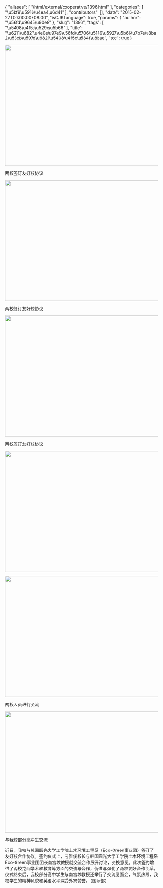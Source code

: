 {
    "aliases": [
        "/html/external/cooperative/1396.html"
    ],
    "categories": [
        "\u5bf9\u5916\u4ea4\u6d41"
    ],
    "contributors": [],
    "date": "2015-02-27T00:00:00+08:00",
    "isCJKLanguage": true,
    "params": {
        "author": "\u56fd\u9645\u90e8"
    },
    "slug": "1396",
    "tags": [
        "\u5408\u4f5c\u529e\u5b66"
    ],
    "title": "\u6211\u6821\u4e0e\u97e9\u56fd\u5706\u5149\u5927\u5b66\u7b7e\u8ba2\u53cb\u597d\u6821\u5408\u4f5c\u534f\u8bae",
    "toc": true
}


<img
    src="https://cdn.tfls.online/mirror/full/f2ef3e3c15cb465a40d20adee1b1e4bffa0b3c49.jpg"
    style="display:block;margin-left:auto;margin-right:auto;"
    decoding="async"
    fetchpriority="auto"
    loading="lazy"
    height="397"
    width="600"
/>




两校签订友好校协议





<img
    src="https://cdn.tfls.online/mirror/full/aa7f167d5082ceee730d2f698948fac2bf0ef098.jpg"
    style="display:block;margin-left:auto;margin-right:auto;"
    decoding="async"
    fetchpriority="auto"
    loading="lazy"
    height="397"
    width="600"
/>




两校签订友好校协议





<img
    src="https://cdn.tfls.online/mirror/full/3a66fc605a50af45405b5427330dbc21a8a8827b.jpg"
    style="display:block;margin-left:auto;margin-right:auto;"
    decoding="async"
    fetchpriority="auto"
    loading="lazy"
    height="397"
    width="600"
/>




两校签订友好校协议





<img
    src="https://cdn.tfls.online/mirror/full/12fa7cd44ccde7a5b0bbdd26f1becf022d391d81.jpg"
    style="display:block;margin-left:auto;margin-right:auto;"
    decoding="async"
    fetchpriority="auto"
    loading="lazy"
    height="397"
    width="600"
/>




  






<img
    src="https://cdn.tfls.online/mirror/full/a6929ae69bc12f5b394c51a39a6a44163ee3af74.jpg"
    style="display:block;margin-left:auto;margin-right:auto;"
    decoding="async"
    fetchpriority="auto"
    loading="lazy"
    height="397"
    width="600"
/>




两校人员进行交流





<img
    src="https://cdn.tfls.online/mirror/full/34d2afa84797b2453d4ae7a530b891c2c2936509.jpg"
    style="display:block;margin-left:auto;margin-right:auto;"
    decoding="async"
    fetchpriority="auto"
    loading="lazy"
    height="397"
    width="600"
/>




与我校部分高中生交流




  





近日，我校与韩国圆光大学工学院土木环境工程系（Eco-Green事业团）签订了友好校合作协议。签约仪式上，刁雅俊校长与韩国圆光大学工学院土木环境工程系Eco-Green事业团团长南宫坟教授就交流合作展开讨论，交换意见。此次签约增进了两校之间学术和教育等方面的交流与合作，促进与强化了两校友好合作关系。仪式结束后，我校部分高中学生与南宫坟教授还举行了交流见面会，气氛热烈，我校学生的精神风貌和英语水平深受外宾赞誉。（国际部）




  



